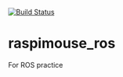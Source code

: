 [![Build Status](https://travis-ci.org/NishdiaLab/raspimouse_ros.svg?branch=master)](https://travis-ci.org/NishdiaLab/raspimouse_ros)

# raspimouse_ros
For ROS practice
